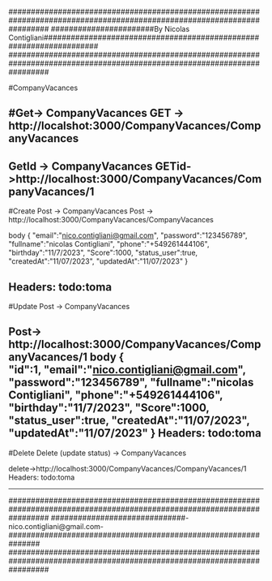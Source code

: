 
#########################################################################################################################
#######################By Nicolas Contigliani####################################################################
######################################################################################################################### 


#CompanyVacances

#Get-> CompanyVacances
GET -> http://localshot:3000/CompanyVacances/CompanyVacances
------------------------------

GetId -> CompanyVacances
GETid->http://localhost:3000/CompanyVacances/CompanyVacances/1
------------------------------

#Create Post -> CompanyVacances
Post -> http://localhost:3000/CompanyVacances/CompanyVacances

body 
{
   "email":"nico.contigliani@gmail.com",
   "password":"123456789",
   "fullname":"nicolas Contigliani",
   "phone":"+549261444106",
   "birthday":"11/7/2023",
   "Score":1000,
   "status_user":true,
   "createdAt":"11/07/2023",
   "updatedAt":"11/07/2023"
}

Headers:    todo:toma
----------------------------------------
#Update Post -> CompanyVacances

Post-> http://localhost:3000/CompanyVacances/CompanyVacances/1
body 
{  
   "id":1,
   "email":"nico.contigliani@gmail.com",
   "password":"123456789",
   "fullname":"nicolas Contigliani",
   "phone":"+549261444106",
   "birthday":"11/7/2023",
   "Score":1000,
   "status_user":true,
   "createdAt":"11/07/2023",
   "updatedAt":"11/07/2023"
}
Headers:    todo:toma
--------------------------------------------------

#Delete Delete (update status) -> CompanyVacances

delete->http://localhost:3000/CompanyVacances/CompanyVacances/1 
Headers:    todo:toma

---------------------------------------------------


#########################################################################################################################
##############################-nico.contigliani@gmail.com-############################################################### 
#########################################################################################################################
